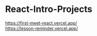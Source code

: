 # React-Intro-Projects

https://first-meet-react.vercel.app/
<br/>
https://lesson-reminder.vercel.app/
<br/>
